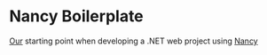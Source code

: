 # Nancy Boilerplate

[Our](http://moov2.com) starting point when developing a .NET web project using [Nancy](http://nancyfx.com)
